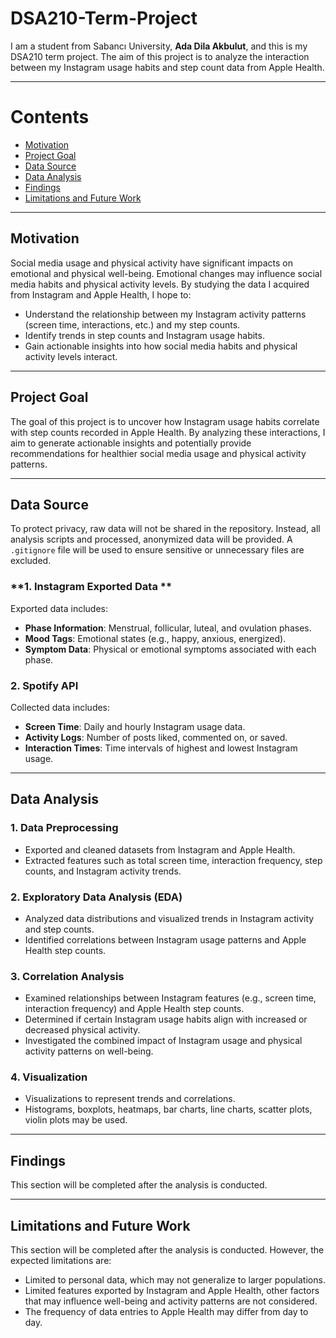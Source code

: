 # DSA210-Term-Project

I am a student from Sabancı University, **Ada Dila Akbulut**, and this is my DSA210 term project. 
The aim of this project is to analyze the interaction between my Instagram usage habits and step count data from Apple Health.

---

# Contents
- [Motivation](#motivation)
- [Project Goal](#project-goal)
- [Data Source](#data-source)
- [Data Analysis](#data-analysis)
- [Findings](#findings)
- [Limitations and Future Work](#limitations-and-future-work)

---

## **Motivation**
Social media usage and physical activity have significant impacts on emotional and physical well-being. Emotional changes may influence social media habits and physical activity levels. By studying the data I acquired from Instagram and Apple Health, I hope to:
- Understand the relationship between my Instagram activity patterns (screen time, interactions, etc.) and my step counts.
- Identify trends in step counts and Instagram usage habits.
- Gain actionable insights into how social media habits and physical activity levels interact.

---

## **Project Goal**
The goal of this project is to uncover how Instagram usage habits correlate with step counts recorded in Apple Health. By analyzing these interactions, I aim to generate actionable insights and potentially provide recommendations for healthier social media usage and physical activity patterns.

---

## **Data Source**
To protect privacy, raw data will not be shared in the repository. Instead, all analysis scripts and processed, anonymized data will be provided. A `.gitignore` file will be used to ensure sensitive or unnecessary files are excluded.



### **1. Instagram Exported Data **
Exported data includes:
- **Phase Information**: Menstrual, follicular, luteal, and ovulation phases.
- **Mood Tags**: Emotional states (e.g., happy, anxious, energized).
- **Symptom Data**: Physical or emotional symptoms associated with each phase.

### **2. Spotify API**
Collected data includes:
- **Screen Time**: Daily and hourly Instagram usage data.
- **Activity Logs**: Number of posts liked, commented on, or saved.
- **Interaction Times**: Time intervals of highest and lowest Instagram usage.
  
---

## **Data Analysis**

### **1. Data Preprocessing**
- Exported and cleaned datasets from Instagram and Apple Health.
- Extracted features such as total screen time, interaction frequency, step counts, and Instagram activity trends.
  
### **2. Exploratory Data Analysis (EDA)**
- Analyzed data distributions and visualized trends in Instagram activity and step counts.
- Identified correlations between Instagram usage patterns and Apple Health step counts.

### **3. Correlation Analysis**
- Examined relationships between Instagram features (e.g., screen time, interaction frequency) and Apple Health step counts.
- Determined if certain Instagram usage habits align with increased or decreased physical activity.
- Investigated the combined impact of Instagram usage and physical activity patterns on well-being.

### **4. Visualization**
   - Visualizations to represent trends and correlations.
   - Histograms, boxplots, heatmaps, bar charts, line charts, scatter plots, violin plots may be used.

---

## **Findings**
This section will be completed after the analysis is conducted.

---

## **Limitations and Future Work**
This section will be completed after the analysis is conducted. However, the expected limitations are:
- Limited to personal data, which may not generalize to larger populations.
- Limited features exported by Instagram and Apple Health, other factors that may influence well-being and activity patterns are not considered.
- The frequency of data entries to Apple Health may differ from day to day.
